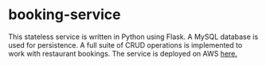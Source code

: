 # booking-service

This stateless service is written in Python using Flask. A MySQL database is used for persistence.  A full suite of CRUD operations is implemented to work with restaurant bookings. The service is deployed on AWS <a href ='http://ec2-3-101-89-118.us-west-1.compute.amazonaws.com/bookings'>here.</a>
